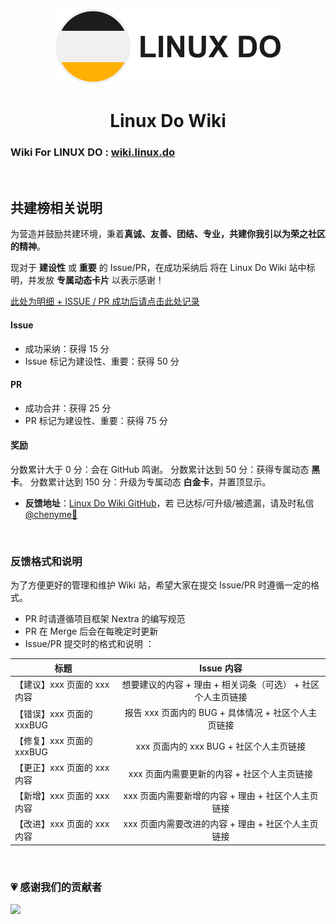 <a name="readme-top"></a>

<div align="center">

<img height="120" src="/public/linuxdo.png">

<h1>Linux Do Wiki</h1>

</div>

### Wiki For LINUX DO : [wiki.linux.do](wiki.linux.do)

<br>

## 共建榜相关说明

为营造并鼓励共建环境，秉着**真诚、友善、团结、专业，共建你我引以为荣之社区的精神**。

现对于 **建设性** 或 **重要** 的 Issue/PR，在成功采纳后 将在 Linux Do Wiki 站中标明，并发放 **专属动态卡片** 以表示感谢！

[此处为明细 + ISSUE / PR 成功后请点击此处记录](https://zwho5v3j233.feishu.cn/base/UAGzbp3LQa5kpMsGnoicWgTvnLc?from=from_copylink)

#### Issue

- 成功采纳：获得 15 分
- Issue 标记为建设性、重要：获得 50 分

#### PR

- 成功合并：获得 25 分
- PR 标记为建设性、重要：获得 75 分

#### 奖励

分数累计大于 0 分：会在 GitHub 鸣谢。
分数累计达到 50 分：获得专属动态 **黑卡**。
分数累计达到 150 分：升级为专属动态 **白金卡**，并置顶显示。

- **反馈地址**：[Linux Do Wiki GitHub](https://github.com/Chenyme/Linux-Do-Wiki)，若 已达标/可升级/被遗漏，请及时私信[@chenyme🍊](https://linux.do/u/chenyme/summary)

<br>

### 反馈格式和说明

为了方便更好的管理和维护 Wiki 站，希望大家在提交 Issue/PR 时遵循一定的格式。

- PR 时请遵循项目框架 Nextra 的编写规范
- PR 在 Merge 后会在每晚定时更新
- Issue/PR 提交时的格式和说明 ：

| 标题                        |                         Issue 内容                          |
| --------------------------- | :---------------------------------------------------------: |
| 【建议】xxx 页面的 xxx 内容 | 想要建议的内容 + 理由 + 相关词条（可选） + 社区个人主页链接 |
| 【错误】xxx 页面的 xxxBUG   |     报告 xxx 页面内的 BUG + 具体情况 + 社区个人主页链接     |
| 【修复】xxx 页面的 xxxBUG   |           xxx 页面内的 xxx BUG + 社区个人主页链接           |
| 【更正】xxx 页面的 xxx 内容 |         xxx 页面内需要更新的内容 + 社区个人主页链接         |
| 【新增】xxx 页面的 xxx 内容 |     xxx 页面内需要新增的内容 + 理由 + 社区个人主页链接      |
| 【改进】xxx 页面的 xxx 内容 |     xxx 页面内需要改进的内容 + 理由 + 社区个人主页链接      |

<br>

### 💗 感谢我们的贡献者

[![][github-contrib-shield]][github-contrib-link]

<!-- LINK GROUP -->

[github-contrib-link]: https://github.com/Chenyme/Linux-Do-Wiki/graphs/contributors
[github-contrib-shield]: https://contrib.rocks/image?repo=Chenyme/Linux-Do-Wiki
